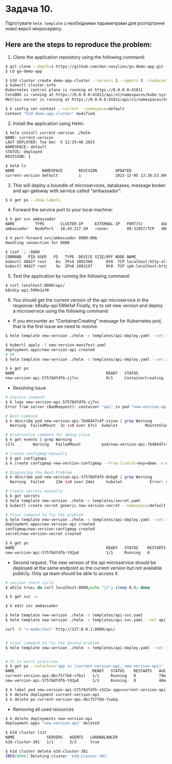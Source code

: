 #  Задача 10. 
Підготувати `helm template` з необхідними параметрами для розгортання нової версії мікросервісу.

## Here are the steps to reproduce the problem:

1. Clone the application repository using the following command:
```sh
$ git clone --depth=1 https://github.com/den-vasyliev/go-demo-app.git
$ cd go-demo-app 

$ k3d cluster create demo-app-cluster --servers 1 --agents 3 --kubeconfig-update-default
$ kubectl cluster-info
Kubernetes control plane is running at https://0.0.0.0:41811
CoreDNS is running at https://0.0.0.0:41811/api/v1/namespaces/kube-system/services/kube-dns:dns/proxy
Metrics-server is running at https://0.0.0.0:41811/api/v1/namespaces/kube-system/services/https:metrics-server:https/proxy

$ k config set-context --current --namespace=default     
Context "k3d-demo-app-cluster" modified.
```
2. Install the application using Helm:
```sh
$ helm install current-version ./helm
NAME: current-version
LAST DEPLOYED: Tue Dec  5 12:29:46 2023
NAMESPACE: default
STATUS: deployed
REVISION: 1

$ helm ls
NAME            NAMESPACE       REVISION        UPDATED                                 STATUS          CHART           APP VERSION
current-version default         1               2023-12-05 13:36:53.894866152 +0200 EET deployed        helm-0.1.0      1.0    

```
3. This will deploy a boundle of microservices, databases, message broker and api-gateway with service called "ambassador".
```sh
$ k get po --show-labels  
```

4. Forward the service port to your local machine:

```sh
$ k get svc ambassador
NAME         TYPE       CLUSTER-IP     EXTERNAL-IP   PORT(S)        AGE
ambassador   NodePort   10.43.217.50   <none>        80:31857/TCP   40m

$ k port-forward svc/ambassador 8080:80&
Handling connection for 8080

$ lsof -i :8080
COMMAND   PID USER   FD   TYPE  DEVICE SIZE/OFF NODE NAME
kubectl 40427 root    8u  IPv4 1092380      0t0  TCP localhost:http-alt (LISTEN)
kubectl 40427 root    9u  IPv6 1093197      0t0  TCP ip6-localhost:http-alt (LISTEN)                                   
```

5. Test the application by running the following command:

```sh
$ curl localhost:8080/api/
k8sdiy-api:599e1af#     
```

6. You should get the current version of the api microservice in the response: k8sdiy-api:599e1af
Finally, try to set new version and deploy a microservice using the following command:

- If you encounter an "ContainerCreating" message for Kubernetes pod, that is the first issue we need to resolve.
```sh
$ helm template new-version ./helm -s templates/api-deploy.yaml --set image.tag=build-802e329 > new-version-manifest.yaml

$ kubectl apply -f new-version-manifest.yaml
deployment.apps/new-version-api created
# OR
$ helm template new-version ./helm -s templates/api-deploy.yaml --set image.tag=build-802e329 | kubectl apply -f -

$ k get po                                                                                                      
NAME                                        READY   STATUS              RESTARTS   AGE
new-version-api-57578dfdfb-zj7vc            0/1     ContainerCreating   0          4m30s
```

- Resolving issue 

```sh
# Useless command
$ k logs new-version-api-57578dfdfb-zj7vc 
Error from server (BadRequest): container "api" in pod "new-version-api-57578dfdfb-zj7vc" is waiting to start: ContainerCreating

# Best command
$ k describe pod new-version-api-7bd8447c4f-zzvxw | grep Warning
  Warning  FailedMount  3s (x8 over 67s)  kubelet            MountVolume.SetUp failed for volume "data" : configmap "new-version-configmap" not found

# Alternative command for debug issue
$ k get events | grep Warning
117s        Warning   FailedMount         pod/new-version-api-7bd8447c4f-zzvxw             MountVolume.SetUp failed for volume "data" : configmap "new-version-configmap" not found

# Create configmap manually 
$ k get configmaps
$ k create configmap new-version-configmap --from-literal=key=demo -n default

# Diagnosing the Next Problem
$ k describe pod new-version-api-57578dfdfb-8nbg8 | grep Warning
  Warning  Failed     23m (x8 over 24m)     kubelet            Error: secret "new-version-secret" not found

# Create secrets manually 
$ k get secrets 
$ helm template new-version ./helm -s templates/secret.yaml 
$ kubectl create secret generic new-version-secret --namespace=default --from-literal=license=MTIzNDU=

# Final command to fix the problem
$ helm template new-version ./helm -s templates/api-deploy.yaml --set image.tag=build-802e329 -s templates/app-configmap.yaml -s templates/secret.yaml  | kubectl apply -f -
deployment.apps/new-version-api created
configmap/new-version-configmap created
secret/new-version-secret created

$ k get po 
NAME                                        READY   STATUS    RESTARTS   AGE
new-version-api-57578dfdfb-t92pd            1/1     Running   0          47s
```

- Second request. The new version of the api microservice should be deployed at the same endpoint as the current version but not available publicly. Only qa team should be able to access it.
```sh
# version check cycle
$ while true; do curl localhost:8080;echo "\t"; sleep 0.5; done
```

```sh
$ k get svc -w 

$ k edit svc ambassador

$ helm template new-version ./helm -s templates/api-svc.yaml 
$ helm template new-version ./helm -s templates/api-svc.yaml --set api.canary=0 --set api.header=test | kubectl apply -f -

curl -H "x-mode:test" http://127.0.0.1:8080/api/


# Final command to fix the Second problem
$ helm template new-version ./helm -s templates/api-deploy.yaml --set image.tag=build-802e329 -s templates/app-configmap.yaml -s templates/secret.yaml -s templates/api-svc.yaml --set api.canary=0 --set api.header=test | kubectl apply -f -


# It is worst practices
$ k get po --selector='app in (current-version-api, new-version-api)' -o wide --show-labels 
NAME                                  READY   STATUS    RESTARTS   AGE   IP          NODE                            NOMINATED NODE   READINESS GATES   LABELS
current-version-api-dbc75f7b6-v76sl   1/1     Running   0          79m   10.42.3.7   k3d-demo-app-cluster-server-0   <none>           <none>            app=current-version-api,pod-template-hash=dbc75f7b6,version=v4
new-version-api-57578dfdfb-t92pd      1/1     Running   0          46m   10.42.3.8   k3d-demo-app-cluster-server-0   <none>           <none>            app=new-version-api,pod-template-hash=57578dfdfb,version=v4

$ k label pod new-version-api-57578dfdfb-x522w app=current-version-api --overwrite=true
$ k delete deployment current-version-api
$ k delete po current-version-api-dbc75f7b6-7cwbq
```

- Removing all used resources
```sh
$ k delete deployments new-version-api 
deployment.apps "new-version-api" deleted

$ k3d cluster list
NAME              SERVERS   AGENTS   LOADBALANCER
k3d-cluster-301   1/1       3/3      true

$ k3d cluster delete k3d-cluster-301
INFO[0000] Deleting cluster 'k3d-cluster-301'           
```

